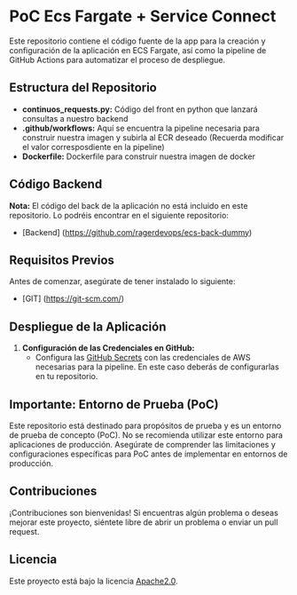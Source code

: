 # PoC Ecs Fargate + Service Connect 

Este repositorio contiene el código fuente de la app para la creación y configuración de la aplicación en ECS Fargate, así como la pipeline de GitHub Actions para automatizar el proceso de despliegue.

## Estructura del Repositorio

- **continuos_requests.py:** Código del front en python que lanzará consultas a nuestro backend
- **.github/workflows:** Aquí se encuentra la pipeline necesaria para construir nuestra imagen y subirla al ECR deseado (Recuerda modificar el valor corresposdiente en la pipeline)
- **Dockerfile:** Dockerfile para construir nuestra imagen de docker

## Código Backend

**Nota:** El código del back de la aplicación no está incluido en este repositorio. Lo podréis encontrar en el siguiente repositorio:
- [Backend] (https://github.com/ragerdevops/ecs-back-dummy)

## Requisitos Previos

Antes de comenzar, asegúrate de tener instalado lo siguiente:

- [GIT] (https://git-scm.com/)

## Despliegue de la Aplicación

1. **Configuración de las Credenciales en GitHub:**
   - Configura las [GitHub Secrets](https://docs.github.com/en/actions/security-guides/encrypted-secrets) con las credenciales de AWS necesarias para la pipeline. En este caso deberás de configurarlas en tu repositorio.

## Importante: Entorno de Prueba (PoC)

Este repositorio está destinado para propósitos de prueba y es un entorno de prueba de concepto (PoC). No se recomienda utilizar este entorno para aplicaciones de producción. Asegúrate de comprender las limitaciones y configuraciones específicas para PoC antes de implementar en entornos de producción.

## Contribuciones

¡Contribuciones son bienvenidas! Si encuentras algún problema o deseas mejorar este proyecto, siéntete libre de abrir un problema o enviar un pull request.

## Licencia

Este proyecto está bajo la licencia [Apache2.0](LICENSE).
